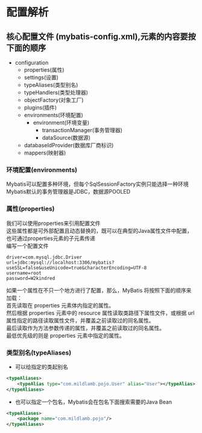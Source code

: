 # 配置解析
## 核心配置文件 (mybatis-config.xml),元素的内容要按下面的顺序
- configuration
  - properties(属性)
  - settings(设置)
  - typeAliases(类型别名)
  - typeHandlers(类型处理器)
  - objectFactory(对象工厂)
  - plugins(插件)
  - environments(环境配置)
    - environment(环境变量)
      - transactionManager(事务管理器)
      - dataSource(数据源)
  - databaseIdProvider(数据库厂商标识)
  - mappers(映射器)

### 环境配置(environments)
Mybatis可以配置多种环境，但每个SqlSessionFactory实例只能选择一种环境   
Mybatis默认的事务管理器是JDBC，数据源POOLED  

### 属性(properties)
我们可以使用properties来引用配置文件    
这些属性都是可外部配置且动态替换的，既可以在典型的Java属性文件中配置，也可通过properties元素的子元素传递  
编写一个配置文件  
```properties
driver=com.mysql.jdbc.Driver
url=jdbc:mysql://localhost:3306/mybatis?useSSL=false&useUnicode=true&characterEncoding=UTF-8
username=root
password=W2kindred
```
如果一个属性在不只一个地方进行了配置，那么，MyBatis 将按照下面的顺序来加载：  
首先读取在 properties 元素体内指定的属性。  
然后根据 properties 元素中的 resource 属性读取类路径下属性文件，或根据 url 属性指定的路径读取属性文件，并覆盖之前读取过的同名属性。  
最后读取作为方法参数传递的属性，并覆盖之前读取过的同名属性。  
最低优先级的则是 properties 元素中指定的属性。

### 类型别名(typeAliases)
- 可以给指定的类起别名
```xml
<typeAliases>
    <typeAlias type="com.mildlamb.pojo.User" alias="User"></typeAlias>
</typeAliases>
```
- 也可以指定一个包名，Mybatis会在包名下面搜索需要的Java Bean
```xml
<typeAliases>
    <package name="com.mildlamb.pojo"/>
</typeAliases>
```
